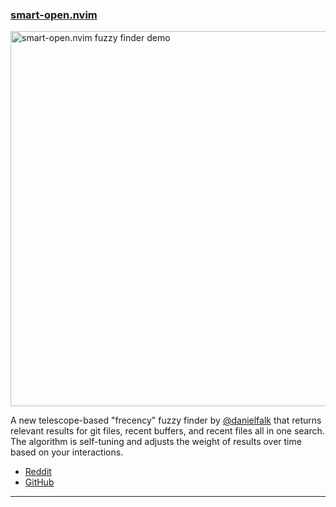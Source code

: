 <h3 id="new-smart-open">
  <a href="#new-smart-open">
    <span class="icon-text">
      <span class="icon">
        <i class="fa-solid fa-book"></i>
      </span>
    </span>
    <span>smart-open.nvim</span>
  </a>
</h3>

<img alt="smart-open.nvim fuzzy finder demo" src="https://camo.githubusercontent.com/f1f3cb33cf7f80b041ab5fc2bfc0ec6a590b65cef16ce295d110080dab93c264/68747470733a2f2f692e696d6775722e636f6d2f4753686b67586d2e676966" width=600px>

A new telescope-based "frecency" fuzzy finder by [@danielfalk](https://github.com/danielfalk) that returns relevant 
results for git files, recent buffers, and recent files all in one search. The algorithm is self-tuning and adjusts the 
weight of results over time based on your interactions.

- [Reddit](https://www.reddit.com/r/neovim/comments/10brday/smartopennvim_an_adaptive_fuzzy_file_finder_plugin/)
- [GitHub](https://github.com/danielfalk/smart-open.nvim)

---
